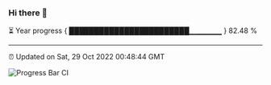 ### Hi there 👋

⏳ Year progress { ████████████████████████▁▁▁▁▁▁ } 82.48 %

---

⏰ Updated on Sat, 29 Oct 2022 00:48:44 GMT

![Progress Bar CI](https://github.com/Shyam-Makwana/GitHub-Actions-Demo/workflows/Progress%20Bar%20CI/badge.svg)
